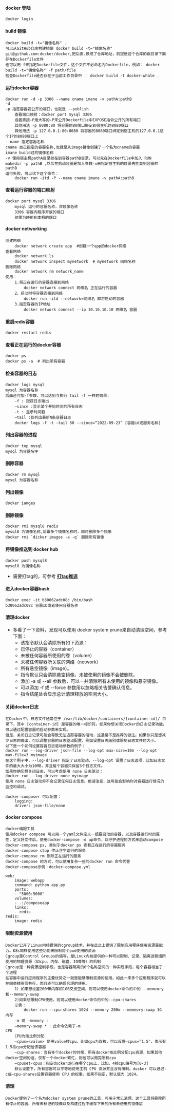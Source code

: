 #### docker 登陆

    docker login

#### build 镜像

    docker build -t="镜像名称" . 
    可以从GitHub仓库构建镜像 docker build -t="镜像名称" git@github.com:docker/docker,把后面.换成了仓库地址，前提是这个仓库的跟目录下面存在Dockerfile文件
    也可以用-f来指定Dockerfile文件，这个文件不必命名为Dockerfile，例如： docker build -t="镜像名称" -f path/file
    检查Dockerfile是否存在于当前工作目录中 ： docker build -t docker-whale .

#### 运行docker容器

    docker run -d -p 3306 --name cname imane -v pathA:pathB 
    -d 
    -p 指定容器要公开的端口，也就是 --publish
        查看端口映射：docker port mysql 3306
        或者直接-P用大写的-P来公开Dockerfile中EXPOSE指令公开的所有端口
        其他用法 -p 8080:80 将容器的80端口绑定到宿主机的8080端口
        其他用法 -p 127.0.0.1:80:8080 将容器的8080端口绑定到宿主机的127.0.0.1这个IP的8080端口上
    --name 指定容器名称
    cname 自己指定的容器名称,也就是从image镜像创建了一个名为cname的容器
    imane build过的镜像名称
    -v 使用宿主机pathA目录挂在到容器pathB目录，可以先在Dockerfile中加入 RUN makedir -p pathB ,然后在启动容器是加入参数-v来指定宿主机的目录去挂载到容器的pathB
    运行失败，可以试下这个命令：
        docker run -itd -P --name cname imane -v pathA:pathB 

#### 查看运行容器的端口映射

    docker port mysql 3306
        mysql 运行的容器名称，非镜像名称
        3306 容器内程序开放的端口
        结果为映射到本机的端口

#### docker networking

    创建网络
        docker network create app  #创建一个app的docker网络
    查看网络
        docker network ls
        docker network inspect mynetwork  # mynetwork 网络名称
    删除网络
        docker network rm network_name
    使用：
        1.将正在运行的容器连接到网络
            docker network connect 网络名 正在运行的容器
        2、启动时将容器连接到网络
            docker run -itd --network=网络名 即将启动的容器
        3.指定容器的IP地址
            docker network connect --ip 10.10.10.10 网络名 容器

#### 重启redis容器

    docker restart redis

#### 查看正在运行的docker容器

    docker ps
    docker ps -a  # 列出所有容器

#### 检查容器的日志

    docker logs mysql 
    mysql 为容器名称
    后面还可加-f参数，可以达到与执行 tail -f 一样的效果:
        -f : 跟踪日志输出
        –since :显示某个开始时间的所有日志
        -t : 显示时间戳
        –tail :仅列出最新N条容器日志
        docker logs -f -t -tail 50 --since=“2022-09-23” [容器id或服务名称]

#### 列出容器的进程

    docker top mysql
    mysql 为容器名字

#### 删除容器

    docker rm mysql 
    mysql 为容器名称

#### 列出镜像

    docker iamges

#### 删除镜像

    docker rmi mysql8 redis
    mysql8 为镜像名称,后跟多个镜像名称时，同时删除多个镜像
    docker rmi `dicker images -a -q` 删除所有镜像

#### 将镜像推送到 docker hub

    docker push mysql8
    mysql8 为镜像名称

- 需要打tag的，可参考 [**打tag推送**](./docker-image.md)

#### 进入docker容器bash

    docker exec -it b30062adc08c /bin/bash
    b30062adc08c 容器ID或者使用容器名称

#### 清理docker

- 多看了一下资料，发现可以使用 docker system prune来自动清理空间，参考下面：
    - 该指令默认会清除所有如下资源：
    - 已停止的容器（container）
    - 未被任何容器所使用的卷（volume）
    - 未被任何容器所关联的网络（network）
    - 所有悬空镜像（image）。
    - 指令默认只会清除悬空镜像，未被使用的镜像不会被删除。
    - 添加 -a 或 --all 参数后，可以一并清除所有未使用的镜像和悬空镜像。
    - 可以添加 -f 或 --force 参数用以忽略相关告警确认信息。
    - 指令结尾处会显示总计清理释放的空间大小。

#### 关闭docker日志

    在Docker中，日志文件通常位于 /var/lib/docker/containers/[container-id]/ 目录下，其中 [container-id] 是容器的唯一标识符。如果你想关闭Docker的日志记录功能，可以通过配置容器的启动参数来实现。
    但是，关闭日志记录可能会导致无法追踪容器的活动，这通常不是推荐的做法。如果你只是想减少日志的输出，可以调整容器的日志驱动配置，例如设置日志级别或限制日志文件的大小。
    以下是一个如何设置容器日志驱动参数的例子：
    docker run --log-driver json-file --log-opt max-size=10m --log-opt max-file=3 myimage
    在这个例子中，--log-driver 指定了日志驱动，--log-opt 设置了日志选项，比如日志文件的最大大小为10MB，并且每个容器只保留3个日志文件。
    如果你确实想关闭日志，可以考虑使用 none 日志驱动：
    docker run --log-driver none myimage
    使用 none 日志驱动将不会记录任何日志信息。但请注意，这可能会影响你对容器运行情况的监控和调试。

    docker-composer 可以配置：
        logging:
        driver: json-file/none

#### docker compose

    docker编配工具
    使用docker compose 可以用一个yaml文件定义一组要启动的容器，以及容器运行时的属性，定义好文件后，使用docker-compose -d up命令，以守护进程的方式来启动compose
    docker-compose ps, 类似于docker ps 查看正在运行的容器服务
    docker-compose stop 停止正字运行的服务
    docker-compose rm 删除正在运行的服务
    docker-compose 的方式，可以使用复杂一些的docker run 命令代替
    docker-compose示例：docker-compose.yml

```
web:
    image: webapp
    command: python app.py
    ports:
    - "5000:5000"
    volumes:
    - .:/composeapp
    links:
    - redis
redis:
    image: redis

```

#### 限制资源使用

    Docker公开了Linux内核提供的cgroup技术，并在此之上提供了限制应用程序使用资源量能力。K8s同样使用这些功能来限制每个pod使用的资源
    Cgroup是Control Groups的缩写，是Linux内核提供的一种可以限制、记录、隔离进程组所使用的物理资源（如cpu、内存、磁盘、IO等等）的机制
    Cgroup是一种资源控制手段，也是容器隔离的6个名称空间的一种实现手段，每个容器相当于一个进程    
    在容器中运行应用程序的主要优势之一就是能够限制资源的使用。如此一来多个应用程序就可以在同益精鉴赏共存，而且还可以确保合理的使用。
        1）如果想设置200MB内存和1GB交换空间，则可以使用docker命令的中的 --memeory和--memory-swap 
        2)如果想限制CPU使用，则可以使用docker命令的中的--cpu-shares
        示例：
            docker run --cpu-shares 1024 --memory 200m --memeory-swap 1G
    内存
        -m 或 –memory :
        –memory-swap * ：此命令依赖于-m
    CPU
        CPU为按比例分配
        –cpus=<value> 使用value核cpu，比如cpu为双核，可以设置–cpus=”1.5″，表示有1.5核cpu分配给该容器
        –cup-shares：当有多个docker的时候，所有docker按比例分配cpu资源，如果其他docker空闲的话，仅有一个docker繁忙，则他可以用完所有cpu
        –cpuset-cpus：指定docker运行在哪个cpu上，比如，4核cpu编号为[0-3]
        默认设置下，所有容器可以平等地使用主机 CPU 资源并且没有限制。docker 可以通过-c或–cpu-shares设置容器使用 CPU 的权重。如果不指定，默认值为 1024。

#### 清理

    Docker提供了一个名为docker system prune的工具，可用于常见清理。这个工具将删除所有停止的容器、所有未标记的镜像以及构建过程中缓存下来的所有未使用的镜像层

